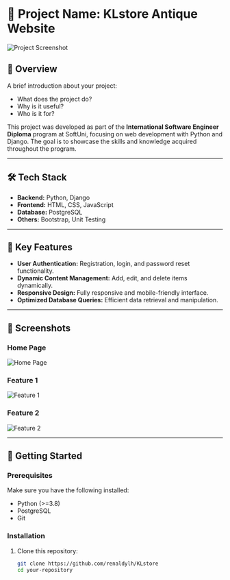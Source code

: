 # 📌 Project Name: KLstore Antique Website

![Project Screenshot](./path/to/your/screenshot.png)

## 🌟 **Overview**
A brief introduction about your project:
- What does the project do?
- Why is it useful?
- Who is it for?

This project was developed as part of the **International Software Engineer Diploma** program at SoftUni, focusing on web development with Python and Django. The goal is to showcase the skills and knowledge acquired throughout the program.

---

## 🛠️ **Tech Stack**
- **Backend:** Python, Django
- **Frontend:** HTML, CSS, JavaScript
- **Database:** PostgreSQL
- **Others:**  Bootstrap, Unit Testing

---

## 🚀 **Key Features**
- **User Authentication:** Registration, login, and password reset functionality.
- **Dynamic Content Management:** Add, edit, and delete items dynamically.
- **Responsive Design:** Fully responsive and mobile-friendly interface.
- **Optimized Database Queries:** Efficient data retrieval and manipulation.

---

## 📸 **Screenshots**

### **Home Page**
![Home Page](./path/to/your/homepage-screenshot.png)

### **Feature 1**
![Feature 1](./path/to/feature1-screenshot.png)

### **Feature 2**
![Feature 2](./path/to/feature2-screenshot.png)

---

## 📝 **Getting Started**

### **Prerequisites**
Make sure you have the following installed:
- Python (>=3.8)
- PostgreSQL
- Git

### **Installation**
1. Clone this repository:
   ```bash
   git clone https://github.com/renaldylh/KLstore
   cd your-repository
